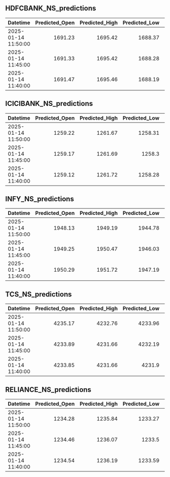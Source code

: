 ## HDFCBANK_NS_predictions
| Datetime            |   Predicted_Open |   Predicted_High |   Predicted_Low |   Predicted_Close |   Predicted_Volume |
|:--------------------|-----------------:|-----------------:|----------------:|------------------:|-------------------:|
| 2025-01-14 11:50:00 |          1691.23 |          1695.42 |         1688.37 |           1693.15 |            43385.9 |
| 2025-01-14 11:45:00 |          1691.33 |          1695.42 |         1688.28 |           1693.16 |            44927.6 |
| 2025-01-14 11:40:00 |          1691.47 |          1695.46 |         1688.19 |           1693.23 |            46773.5 |

## ICICIBANK_NS_predictions
| Datetime            |   Predicted_Open |   Predicted_High |   Predicted_Low |   Predicted_Close |   Predicted_Volume |
|:--------------------|-----------------:|-----------------:|----------------:|------------------:|-------------------:|
| 2025-01-14 11:50:00 |          1259.22 |          1261.67 |         1258.31 |           1261.67 |            86476.8 |
| 2025-01-14 11:45:00 |          1259.17 |          1261.69 |         1258.3  |           1261.68 |            87893.6 |
| 2025-01-14 11:40:00 |          1259.12 |          1261.72 |         1258.28 |           1261.7  |            89009.8 |

## INFY_NS_predictions
| Datetime            |   Predicted_Open |   Predicted_High |   Predicted_Low |   Predicted_Close |   Predicted_Volume |
|:--------------------|-----------------:|-----------------:|----------------:|------------------:|-------------------:|
| 2025-01-14 11:50:00 |          1948.13 |          1949.19 |         1944.78 |           1945.04 |            63045.5 |
| 2025-01-14 11:45:00 |          1949.25 |          1950.47 |         1946.03 |           1946.39 |            66411.1 |
| 2025-01-14 11:40:00 |          1950.29 |          1951.72 |         1947.19 |           1947.74 |            70797.5 |

## TCS_NS_predictions
| Datetime            |   Predicted_Open |   Predicted_High |   Predicted_Low |   Predicted_Close |   Predicted_Volume |
|:--------------------|-----------------:|-----------------:|----------------:|------------------:|-------------------:|
| 2025-01-14 11:50:00 |          4235.17 |          4232.76 |         4233.96 |           4232.04 |            33010.4 |
| 2025-01-14 11:45:00 |          4233.89 |          4231.66 |         4232.19 |           4231.18 |            31752.2 |
| 2025-01-14 11:40:00 |          4233.85 |          4231.66 |         4231.9  |           4231.64 |            31127.1 |

## RELIANCE_NS_predictions
| Datetime            |   Predicted_Open |   Predicted_High |   Predicted_Low |   Predicted_Close |   Predicted_Volume |
|:--------------------|-----------------:|-----------------:|----------------:|------------------:|-------------------:|
| 2025-01-14 11:50:00 |          1234.28 |          1235.84 |         1233.27 |           1234.53 |             162946 |
| 2025-01-14 11:45:00 |          1234.46 |          1236.07 |         1233.5  |           1234.71 |             163962 |
| 2025-01-14 11:40:00 |          1234.54 |          1236.19 |         1233.59 |           1234.77 |             165918 |


